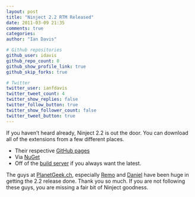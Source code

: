 ```yaml
---
layout: post
title: "Ninject 2.2 RTM Released"
date: 2011-03-09 21:35
comments: true
categories: 
author: "Ian Davis"

# Github repositories
github_user: idavis
github_repo_count: 0
github_show_profile_link: true
github_skip_forks: true

# Twitter
twitter_user: ianfdavis
twitter_tweet_count: 4
twitter_show_replies: false
twitter_follow_button: true
twitter_show_follower_count: false
twitter_tweet_button: true
---
```

If you haven’t heard already, Ninject 2.2 is out the door. You can download all of the extensions from a few different places.

+ Their respective [GitHub pages](https://github.com/ninject)
+ Via [NuGet](http://nuget.org/Packages/Search?packageType=Packages&searchCategory=All+Categories&searchTerm=Ninject)
+ Off of the [build server](http://teamcity.codebetter.com/project.html?projectId=project3&tab=projectOverview) if you always want the latest.

The guys at [PlanetGeek.ch](http://planetgeek.ch), especially [Remo](http://www.planetgeek.ch/author/remo-gloor/) and [Daniel](http://www.planetgeek.ch/author/danielmarbach/) have been huge in getting the 2.2 release done. Thank you so much. If you are not following these guys, you are missing a fair bit of Ninject goodness.